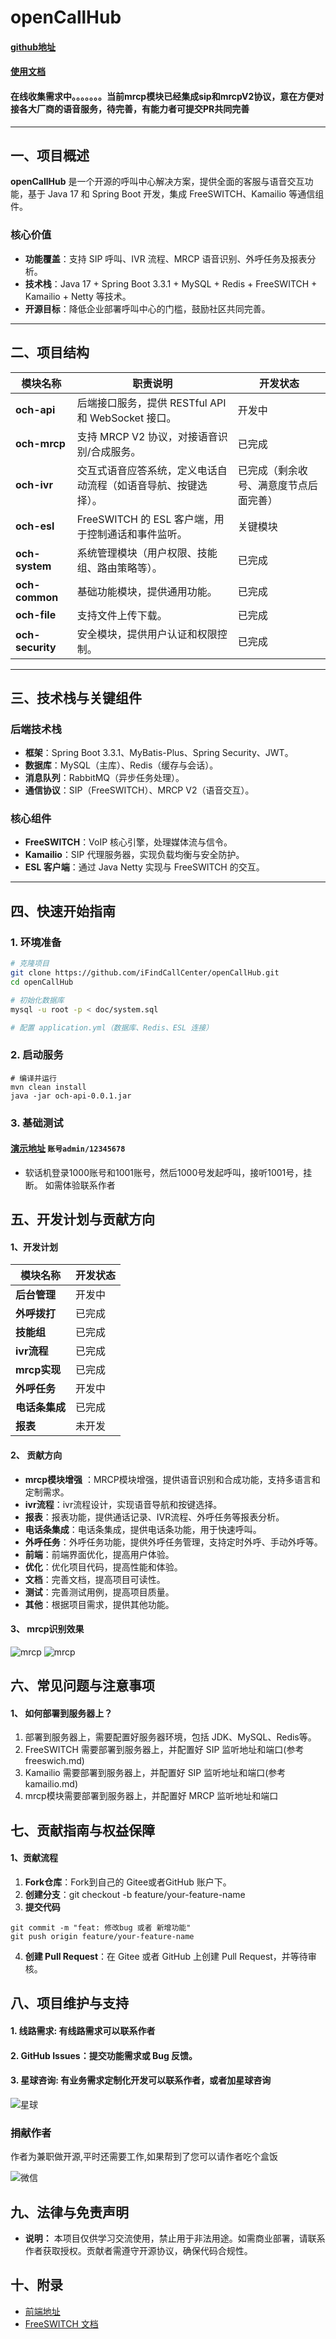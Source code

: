 # openCallHub

#### [github地址](https://github.com/sxwdmjy/openCallHub)
#### [使用文档](https://opencallhub.com/doc/)

#### 在线收集需求中。。。。。。。当前mrcp模块已经集成sip和mrcpV2协议，意在方便对接各大厂商的语音服务，待完善，有能力者可提交PR共同完善

---

## 一、项目概述
**openCallHub** 是一个开源的呼叫中心解决方案，提供全面的客服与语音交互功能，基于 Java 17 和 Spring Boot 开发，集成 FreeSWITCH、Kamailio 等通信组件。

### 核心价值
- **功能覆盖**：支持 SIP 呼叫、IVR 流程、MRCP 语音识别、外呼任务及报表分析。
- **技术栈**：Java 17 + Spring Boot 3.3.1 + MySQL + Redis + FreeSWITCH + Kamailio + Netty 等技术。
- **开源目标**：降低企业部署呼叫中心的门槛，鼓励社区共同完善。

---

## 二、项目结构

| 模块名称       | 职责说明                                  | 开发状态                |
|----------------|---------------------------------------|---------------------|
| **och-api**    | 后端接口服务，提供 RESTful API 和 WebSocket 接口。 | 开发中                 |
| **och-mrcp**   | 支持 MRCP V2 协议，对接语音识别/合成服务。            | 已完成                 |
| **och-ivr**    | 交互式语音应答系统，定义电话自动流程（如语音导航、按键选择）。       | 已完成（剩余收号、满意度节点后面完善） |
| **och-esl**    | FreeSWITCH 的 ESL 客户端，用于控制通话和事件监听。     | 关键模块                |
| **och-system** | 系统管理模块（用户权限、技能组、路由策略等）。               | 已完成                 |
| **och-common** | 基础功能模块，提供通用功能。                        | 已完成                 |
| **och-file** | 支持文件上传下载。                             | 已完成                 |
| **och-security** | 安全模块，提供用户认证和权限控制。     | 已完成                 |

---

## 三、技术栈与关键组件

### 后端技术栈
- **框架**：Spring Boot 3.3.1、MyBatis-Plus、Spring Security、JWT。
- **数据库**：MySQL（主库）、Redis（缓存与会话）。
- **消息队列**：RabbitMQ（异步任务处理）。
- **通信协议**：SIP（FreeSWITCH）、MRCP V2（语音交互）。

### 核心组件
- **FreeSWITCH**：VoIP 核心引擎，处理媒体流与信令。
- **Kamailio**：SIP 代理服务器，实现负载均衡与安全防护。
- **ESL 客户端**：通过 Java Netty 实现与 FreeSWITCH 的交互。

---

## 四、快速开始指南

### 1. 环境准备
```bash
# 克隆项目
git clone https://github.com/iFindCallCenter/openCallHub.git
cd openCallHub

# 初始化数据库
mysql -u root -p < doc/system.sql

# 配置 application.yml（数据库、Redis、ESL 连接）
```
### 2. 启动服务
```
# 编译并运行
mvn clean install
java -jar och-api-0.0.1.jar
```
### 3. 基础测试
#### [演示地址](https://opencallhub.com) `账号admin/12345678`
* 软话机登录1000账号和1001账号，然后1000号发起呼叫，接听1001号，挂断。 如需体验联系作者

## 五、开发计划与贡献方向
#### 1、开发计划
| 模块名称       | 开发状态 |
|------------|------|
| **后台管理**   | 开发中  |
| **外呼拨打**   | 已完成  |
| **技能组**    | 已完成  |
| **ivr流程**  | 已完成  |
| **mrcp实现** | 已完成  |
| **外呼任务**   | 开发中  |
| **电话条集成**  | 已完成  |
| **报表**     | 未开发  |
#### 2、 贡献方向
- **mrcp模块增强** ：MRCP模块增强，提供语音识别和合成功能，支持多语言和定制需求。
- **ivr流程**：ivr流程设计，实现语音导航和按键选择。
- **报表**：报表功能，提供通话记录、IVR流程、外呼任务等报表分析。
- **电话条集成**：电话条集成，提供电话条功能，用于快速呼叫。
- **外呼任务**：外呼任务功能，提供外呼任务管理，支持定时外呼、手动外呼等。
- **前端**：前端界面优化，提高用户体验。
- **优化**：优化项目代码，提高性能和体验。
- **文档**：完善文档，提高项目可读性。
- **测试**：完善测试用例，提高项目质量。
- **其他**：根据项目需求，提供其他功能。
#### 3、 mrcp识别效果
![mrcp](mrcp.png)
![mrcp](mrcp2.png)

## 六、常见问题与注意事项
#### 1、 如何部署到服务器上？
1. 部署到服务器上，需要配置好服务器环境，包括 JDK、MySQL、Redis等。
2. FreeSWITCH 需要部署到服务器上，并配置好 SIP 监听地址和端口(参考freeswich.md)
3. Kamailio 需要部署到服务器上，并配置好 SIP 监听地址和端口(参考kamailio.md)
4. mrcp模块需要部署到服务器上，并配置好 MRCP 监听地址和端口

## 七、贡献指南与权益保障
#### 1、贡献流程
1. **Fork仓库**：Fork到自己的 Gitee或者GitHub 账户下。
2. **创建分支**：git checkout -b feature/your-feature-name
3. **提交代码**
```
git commit -m "feat: 修改bug 或者 新增功能"
git push origin feature/your-feature-name
```
4. **创建 Pull Request**：在 Gitee 或者 GitHub 上创建 Pull Request，并等待审核。

## 八、项目维护与支持
#### 1. 线路需求: 有线路需求可以联系作者
#### 2. GitHub Issues：提交功能需求或 Bug 反馈。
#### 3. 星球咨询: 有业务需求定制化开发可以联系作者，或者加星球咨询
![星球](image.png)

### 捐献作者
作者为兼职做开源,平时还需要工作,如果帮到了您可以请作者吃个盒饭

![微信](weixin.jpg)
## 九、法律与免责声明
- **说明：** 本项目仅供学习交流使用，禁止用于非法用途。如需商业部署，请联系作者获取授权。贡献者需遵守开源协议，确保代码合规性。

## 十、附录

- [前端地址](https://gitee.com/zhongjiawei999/waihu-app)
- [FreeSWITCH 文档](https://developer.signalwire.com/freeswitch/FreeSWITCH-Explained)